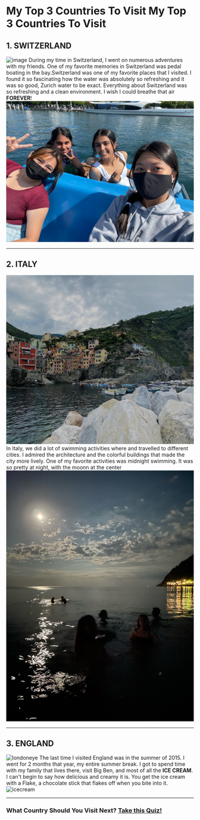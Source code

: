 # My Top 3 Countries To Visit         My Top 3 Countries To Visit
## **1. SWITZERLAND**
![image](https://switzerland-tour.com/images/city/zurich-top/Lake-Zurich.jpg)
During my time in Switzerland, I went on numerous adventures with my friends. One of my favorite memories in Switzerland was pedal boating in the bay.Switzerland was one of my favorite places that I visited. I found it so fascinating how the water was absolutely so refreshing and it was so good, Zurich water to be exact. Everything about Switzerland was so refreshing and a clean environment. I wish I could breathe that air **FOREVER**!
![boatpedaling](IMG_4087.JPG)

---

## **2. ITALY**
![italy](IMG_7732_Original.jpg)
In Italy, we did a lot of swimming activities where and travelled to different cities. I admired the architecture and the colorful buildings that made the city more lively. One of my favorite activities was midnight swimming. It was so pretty at night, with the moonn at the center
![midnight](IMG_4490.JPG)

---

## **3. ENGLAND**
![londoneye](https://www.telegraph.co.uk/content/dam/Travel/leadAssets/31/82/London_Eye_view_3182851a.jpg)
The last time I visited England was in the summer of 2015. I went for 2 months that year, my entire summer break. I got to spend time with my family that lives there, visit Big Ben, and most of all the **ICE CREAM**. I can't begin to say how delicious and creamy it is. You get the ice cream with a Flake, a chocolate stick that flakes off when you bite into it.
![icecream](https://www.mrwhippyscotland.co.uk/wp-content/uploads/2022/02/Product-Montage-768x512.jpg)

---

### What Country Should You Visit Next? [Take this Quiz!](https://www.travelchannel.com/interests/travel-tips/articles/what-bucket-list-trip-should-you-take)
